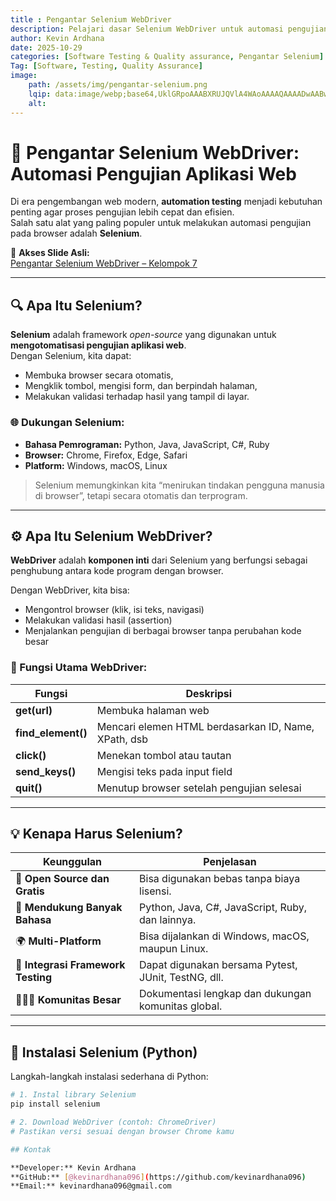 ```yaml
---
title : Pengantar Selenium WebDriver
description: Pelajari dasar Selenium WebDriver untuk automasi pengujian aplikasi web. Artikel ini menjelaskan konsep, alasan penggunaan, instalasi, serta contoh test scenario dan test case menggunakan Python dan Selenium.
author: Kevin Ardhana
date: 2025-10-29
categories: [Software Testing & Quality assurance, Pengantar Selenium]
Tag: [Software, Testing, Quality Assurance]
image:
    path: /assets/img/pengantar-selenium.png
    lqip: data:image/webp;base64,UklGRpoAAABXRUJQVlA4WAoAAAAQAAAADwAABwAAQUxQSDIAAAARL0AmbZurmr57yyIiqE8oiG0bejIYEQTgqiDA9vqnsUSI6H+oAERp2HZ65qP/VIAWAFZQOCBCAAAA8AEAnQEqEAAIAAVAfCWkAALp8sF8rgRgAP7o9FDvMCkMde9PK7euH5M1m6VWoDXf2FkP3BqV0ZYbO6NA/VFIAAAA
    alt:
---
```


# 🧩 Pengantar Selenium WebDriver: Automasi Pengujian Aplikasi Web

Di era pengembangan web modern, **automation testing** menjadi kebutuhan penting agar proses pengujian lebih cepat dan efisien.  
Salah satu alat yang paling populer untuk melakukan automasi pengujian pada browser adalah **Selenium**.

📂 **Akses Slide Asli:**  
[Pengantar Selenium WebDriver – Kelompok 7](https://drive.google.com/file/d/1G8XP7xVKPqGMZah4RyEfYVi3NrzOKuCo/view?usp=drive_link)

---

## 🔍 Apa Itu Selenium?

**Selenium** adalah framework *open-source* yang digunakan untuk **mengotomatisasi pengujian aplikasi web**.  
Dengan Selenium, kita dapat:
- Membuka browser secara otomatis,  
- Mengklik tombol, mengisi form, dan berpindah halaman,  
- Melakukan validasi terhadap hasil yang tampil di layar.

### 🌐 Dukungan Selenium:
- **Bahasa Pemrograman:** Python, Java, JavaScript, C#, Ruby  
- **Browser:** Chrome, Firefox, Edge, Safari  
- **Platform:** Windows, macOS, Linux  

> Selenium memungkinkan kita “menirukan tindakan pengguna manusia di browser”, tetapi secara otomatis dan terprogram.

---

## ⚙️ Apa Itu Selenium WebDriver?

**WebDriver** adalah **komponen inti** dari Selenium yang berfungsi sebagai penghubung antara kode program dengan browser.

Dengan WebDriver, kita bisa:
- Mengontrol browser (klik, isi teks, navigasi)  
- Melakukan validasi hasil (assertion)  
- Menjalankan pengujian di berbagai browser tanpa perubahan kode besar  

### 🔧 Fungsi Utama WebDriver:
| Fungsi | Deskripsi |
|--------|------------|
| **get(url)** | Membuka halaman web |
| **find_element()** | Mencari elemen HTML berdasarkan ID, Name, XPath, dsb |
| **click()** | Menekan tombol atau tautan |
| **send_keys()** | Mengisi teks pada input field |
| **quit()** | Menutup browser setelah pengujian selesai |

---

## 💡 Kenapa Harus Selenium?

| Keunggulan | Penjelasan |
|-------------|-------------|
| 💸 **Open Source dan Gratis** | Bisa digunakan bebas tanpa biaya lisensi. |
| 🧩 **Mendukung Banyak Bahasa** | Python, Java, C#, JavaScript, Ruby, dan lainnya. |
| 🌍 **Multi-Platform** | Bisa dijalankan di Windows, macOS, maupun Linux. |
| 🧠 **Integrasi Framework Testing** | Dapat digunakan bersama Pytest, JUnit, TestNG, dll. |
| 🧑‍🤝‍🧑 **Komunitas Besar** | Dokumentasi lengkap dan dukungan komunitas global. |

---

## 🧰 Instalasi Selenium (Python)

Langkah-langkah instalasi sederhana di Python:

```bash
# 1. Instal library Selenium
pip install selenium

# 2. Download WebDriver (contoh: ChromeDriver)
# Pastikan versi sesuai dengan browser Chrome kamu

## Kontak

**Developer:** Kevin Ardhana  
**GitHub:** [@kevinardhana096](https://github.com/kevinardhana096)   
**Email:** kevinardhana096@gmail.com  